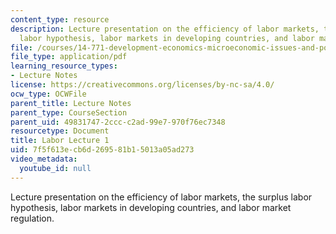 ```yaml
---
content_type: resource
description: Lecture presentation on the efficiency of labor markets, the surplus
  labor hypothesis, labor markets in developing countries, and labor market regulation.
file: /courses/14-771-development-economics-microeconomic-issues-and-policy-models-fall-2008/7f5f613ecb6d269581b15013a05ad273_lec17.pdf
file_type: application/pdf
learning_resource_types:
- Lecture Notes
license: https://creativecommons.org/licenses/by-nc-sa/4.0/
ocw_type: OCWFile
parent_title: Lecture Notes
parent_type: CourseSection
parent_uid: 49831747-2ccc-c2ad-99e7-970f76ec7348
resourcetype: Document
title: Labor Lecture 1
uid: 7f5f613e-cb6d-2695-81b1-5013a05ad273
video_metadata:
  youtube_id: null
---
```

Lecture presentation on the efficiency of labor markets, the surplus labor hypothesis, labor markets in developing countries, and labor market regulation.